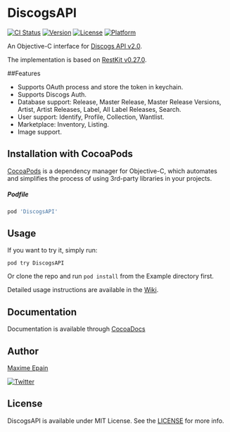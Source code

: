 # DiscogsAPI

[![CI Status](http://img.shields.io/travis/maxep/DiscogsAPI.svg?style=flat)](https://travis-ci.org/maxep/DiscogsAPI)
[![Version](https://img.shields.io/cocoapods/v/DiscogsAPI.svg?style=flat)](http://cocoadocs.org/docsets/DiscogsAPI)
[![License](https://img.shields.io/cocoapods/l/DiscogsAPI.svg?style=flat)](http://cocoadocs.org/docsets/DiscogsAPI)
[![Platform](https://img.shields.io/cocoapods/p/DiscogsAPI.svg?style=flat)](http://cocoadocs.org/docsets/DiscogsAPI)

An Objective-C interface for [Discogs API v2.0](http://www.discogs.com/developers/).

The implementation is based on [RestKit v0.27.0](https://github.com/RestKit/RestKit).

##Features
- Supports OAuth process and store the token in keychain.
- Supports Discogs Auth.
- Database support: Release, Master Release, Master Release Versions, Artist, Artist Releases, Label, All Label Releases, Search.
- User support: Identify, Profile, Collection, Wantlist.
- Marketplace: Inventory, Listing.
- Image support.

## Installation with CocoaPods

[CocoaPods](http://cocoapods.org) is a dependency manager for Objective-C, which automates and simplifies the process of using 3rd-party libraries in your projects.

##### Podfile

```ruby
pod 'DiscogsAPI'
```

## Usage

If you want to try it, simply run:

```
pod try DiscogsAPI
```
Or clone the repo and run ```pod install``` from the Example directory first.

Detailed usage instructions are available in the [Wiki](https://github.com/maxep/DiscogsAPI/wiki).

## Documentation

Documentation is available through [CocoaDocs](http://cocoadocs.org/docsets/DiscogsAPI)

## Author

[Maxime Epain](http://maxep.github.io)

[![Twitter](https://img.shields.io/badge/twitter-%40MaximeEpain-blue.svg?style=flat)](https://twitter.com/MaximeEpain)

## License

DiscogsAPI is available under MIT License. See the [LICENSE](LICENSE) for more info.
